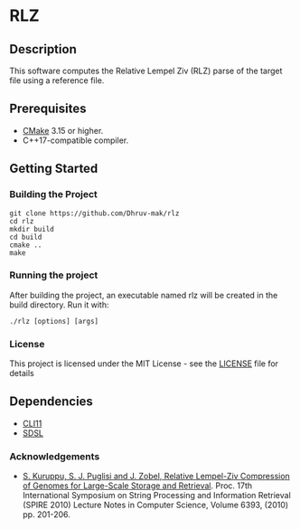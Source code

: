 # RLZ

## Description

This software computes the Relative Lempel Ziv (RLZ) parse of the target file using a reference file. 

## Prerequisites

- [CMake](https://cmake.org/) 3.15 or higher.
- C++17-compatible compiler.

## Getting Started

### Building the Project

```
git clone https://github.com/Dhruv-mak/rlz
cd rlz
mkdir build
cd build
cmake ..
make
```

### Running the project

After building the project, an executable named rlz will be created in the build directory. Run it with:
```
./rlz [options] [args]
```

### License

This project is licensed under the MIT License - see the [LICENSE](https://github.com/Dhruv-mak/rlz/blob/main/LICENSE) file for details

## Dependencies
- [CLI11](https://github.com/CLIUtils/CLI11)
- [SDSL](https://github.com/simongog/sdsl-lite)

### Acknowledgements

- [S. Kuruppu, S. J. Puglisi and J. Zobel, Relative Lempel-Ziv Compression of Genomes for Large-Scale Storage and Retrieval](http://dx.doi.org/10.1007/978-3-642-16321-0_20). Proc. 17th International Symposium on String Processing and Information Retrieval (SPIRE 2010) Lecture Notes in Computer Science, Volume 6393, (2010) pp. 201-206. 
